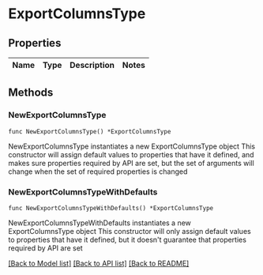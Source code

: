 # ExportColumnsType

## Properties

Name | Type | Description | Notes
------------ | ------------- | ------------- | -------------

## Methods

### NewExportColumnsType

`func NewExportColumnsType() *ExportColumnsType`

NewExportColumnsType instantiates a new ExportColumnsType object
This constructor will assign default values to properties that have it defined,
and makes sure properties required by API are set, but the set of arguments
will change when the set of required properties is changed

### NewExportColumnsTypeWithDefaults

`func NewExportColumnsTypeWithDefaults() *ExportColumnsType`

NewExportColumnsTypeWithDefaults instantiates a new ExportColumnsType object
This constructor will only assign default values to properties that have it defined,
but it doesn't guarantee that properties required by API are set


[[Back to Model list]](../README.md#documentation-for-models) [[Back to API list]](../README.md#documentation-for-api-endpoints) [[Back to README]](../README.md)


